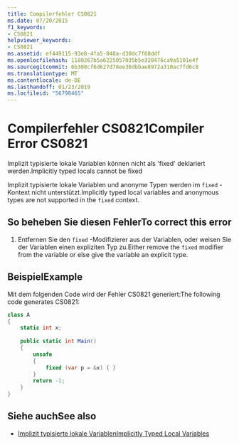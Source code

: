 ```yaml
---
title: Compilerfehler CS0821
ms.date: 07/20/2015
f1_keywords:
- CS0821
helpviewer_keywords:
- CS0821
ms.assetid: ef449115-93e8-4fa5-848a-d30dc7f68ddf
ms.openlocfilehash: 1180267b5a6225057035b5e320476ca9a5101e4f
ms.sourcegitcommit: 6b308cf6d627d78ee36dbbae8972a310ac7fd6c8
ms.translationtype: MT
ms.contentlocale: de-DE
ms.lasthandoff: 01/23/2019
ms.locfileid: "56798465"
---
```

# <a name="compiler-error-cs0821"></a><span data-ttu-id="7c02b-102">Compilerfehler CS0821</span><span class="sxs-lookup"><span data-stu-id="7c02b-102">Compiler Error CS0821</span></span>
<span data-ttu-id="7c02b-103">Implizit typisierte lokale Variablen können nicht als 'fixed' deklariert werden.</span><span class="sxs-lookup"><span data-stu-id="7c02b-103">Implicitly typed locals cannot be fixed</span></span>  
  
 <span data-ttu-id="7c02b-104">Implizit typisierte lokale Variablen und anonyme Typen werden im `fixed` -Kontext nicht unterstützt.</span><span class="sxs-lookup"><span data-stu-id="7c02b-104">Implicitly typed local variables and anonymous types are not supported in the `fixed` context.</span></span>  
  
## <a name="to-correct-this-error"></a><span data-ttu-id="7c02b-105">So beheben Sie diesen Fehler</span><span class="sxs-lookup"><span data-stu-id="7c02b-105">To correct this error</span></span>  
  
1.  <span data-ttu-id="7c02b-106">Entfernen Sie den `fixed` -Modifizierer aus der Variablen, oder weisen Sie der Variablen einen expliziten Typ zu.</span><span class="sxs-lookup"><span data-stu-id="7c02b-106">Either remove the `fixed` modifier from the variable or else give the variable an explicit type.</span></span>  
  
## <a name="example"></a><span data-ttu-id="7c02b-107">Beispiel</span><span class="sxs-lookup"><span data-stu-id="7c02b-107">Example</span></span>  
 <span data-ttu-id="7c02b-108">Mit dem folgenden Code wird der Fehler CS0821 generiert:</span><span class="sxs-lookup"><span data-stu-id="7c02b-108">The following code generates CS0821:</span></span>  
  
```csharp  
class A  
{  
    static int x;  
  
    public static int Main()  
    {  
        unsafe  
        {  
            fixed (var p = &x) { }  
        }  
        return -1;  
    }  
}  
```  
  
## <a name="see-also"></a><span data-ttu-id="7c02b-109">Siehe auch</span><span class="sxs-lookup"><span data-stu-id="7c02b-109">See also</span></span>

- [<span data-ttu-id="7c02b-110">Implizit typisierte lokale Variablen</span><span class="sxs-lookup"><span data-stu-id="7c02b-110">Implicitly Typed Local Variables</span></span>](../../csharp/programming-guide/classes-and-structs/implicitly-typed-local-variables.md)
